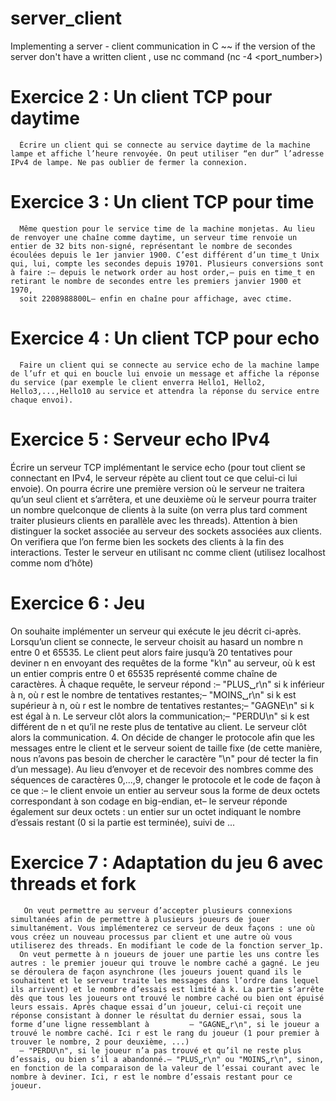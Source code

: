 # server_client
Implementing a server - client communication in C 
~~ if the version of the server don't have a written client , use nc command (nc -4 <host> <port_number>)

# Exercice 2 : Un client TCP pour daytime
      Écrire un client qui se connecte au service daytime de la machine lampe et affiche l’heure renvoyée. On peut utiliser “en dur” l’adresse IPv4 de lampe. Ne pas oublier de fermer la connexion.
# Exercice 3 : Un client TCP pour time
      Même question pour le service time de la machine monjetas. Au lieu de renvoyer une chaîne comme daytime, un serveur time renvoie un entier de 32 bits non-signé, représentant le nombre de secondes écoulées depuis le 1er janvier 1900. C’est différent d’un time_t Unix qui, lui, compte les secondes depuis 19701. Plusieurs conversions sont à faire :– depuis le network order au host order,– puis en time_t en retirant le nombre de secondes entre les premiers janvier 1900 et 1970,
      soit 2208988800L– enfin en chaîne pour affichage, avec ctime.
# Exercice 4 : Un client TCP pour echo
      Faire un client qui se connecte au service echo de la machine lampe de l’ufr et qui en boucle lui envoie un message et affiche la réponse du service (par exemple le client enverra Hello1, Hello2, Hello3,...,Hello10 au service et attendra la réponse du service entre chaque envoi).

# Exercice 5 : Serveur echo IPv4
 Écrire un serveur TCP implémentant le service echo (pour tout client se connectant en IPv4, le
 serveur répète au client tout ce que celui-ci lui envoie). On pourra écrire une première version
 où le serveur ne traitera qu’un seul client et s’arrêtera, et une deuxième où le serveur pourra
 traiter un nombre quelconque de clients à la suite (on verra plus tard comment traiter plusieurs
 clients en parallèle avec les threads). Attention à bien distinguer la socket associée au serveur
 des sockets associées aux clients. On verifiera que l’on ferme bien les sockets des clients à la fin
 des interactions.
 Tester le serveur en utilisant nc comme client (utilisez localhost comme nom d’hôte) 
# Exercice 6 : Jeu
 On souhaite implémenter un serveur qui exécute le jeu décrit ci-après. Lorsqu’un client se
 connecte, le serveur choisit au hasard un nombre n entre 0 et 65535. Le client peut alors faire
 jusqu’à 20 tentatives pour deviner n en envoyant des requêtes de la forme "k\n" au serveur,
 où k est un entier compris entre 0 et 65535 représenté comme chaîne de caractères. À chaque
 requête, le serveur répond :– "PLUS␣r\n" si k inférieur à n, où r est le nombre de tentatives restantes;– "MOINS␣r\n" si k est supérieur à n, où r est le nombre de tentatives restantes;– "GAGNE\n" si k est égal à n. Le serveur clôt alors la communication;– "PERDU\n" si k est différent de n et qu’il ne reste plus de tentative au client. Le serveur
 clôt alors la communication.
 4. On décide de changer le protocole afin que les messages entre le client et le serveur soient de
 taille fixe (de cette manière, nous n’avons pas besoin de chercher le caractère "\n" pour dé
tecter la fin d’un message). Au lieu d’envoyer et de recevoir des nombres comme des séquences
 de caractères 0,...,9, changer le protocole et le code de façon à ce que :– le client envoie un entier au serveur sous la forme de deux octets correspondant à son
 codage en big-endian, et– le serveur réponde également sur deux octets : un entier sur un octet indiquant le
 nombre d’essais restant (0 si la partie est terminée), suivi de ...
# Exercice 7 : Adaptation du jeu 6 avec threads et fork 
       On veut permettre au serveur d’accepter plusieurs connexions simultanées afin de permettre à plusieurs joueurs de jouer simultanément. Vous implémenterez ce serveur de deux façons : une où vous créez un nouveau processus par client et une autre où vous utiliserez des threads. En modifiant le code de la fonction server_1p.
      On veut permette à n joueurs de jouer une partie les uns contre les autres : le premier joueur qui trouve le nombre caché a gagné. Le jeu se déroulera de façon asynchrone (les joueurs jouent quand ils le souhaitent et le serveur traite les messages dans l’ordre dans lequel ils arrivent) et le nombre d’essais est limité à k. La partie s’arrête dès que tous les joueurs ont trouvé le nombre caché ou bien ont épuisé leurs essais. Après chaque essai d’un joueur, celui-ci reçoit une réponse consistant à donner le résultat du dernier essai, sous la forme d’une ligne ressemblant à         – "GAGNE␣r\n", si le joueur a trouvé le nombre caché. Ici r est le rang du joueur (1 pour premier à trouver le nombre, 2 pour deuxième, ...)
      – "PERDU\n", si le joueur n’a pas trouvé et qu’il ne reste plus d’essais, ou bien s’il a abandonné.– "PLUS␣r\n" ou "MOINS␣r\n", sinon, en fonction de la comparaison de la valeur de l’essai courant avec le nombre à deviner. Ici, r est le nombre d’essais restant pour ce joueur.
